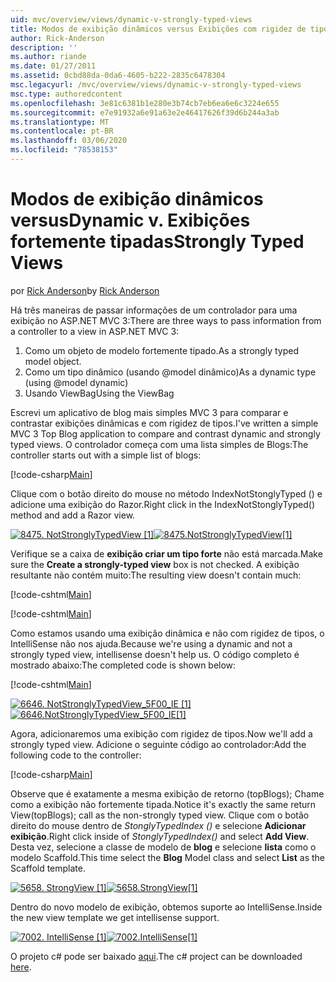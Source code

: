 ```yaml
---
uid: mvc/overview/views/dynamic-v-strongly-typed-views
title: Modos de exibição dinâmicos versus Exibições com rigidez de tipos | Microsoft Docs
author: Rick-Anderson
description: ''
ms.author: riande
ms.date: 01/27/2011
ms.assetid: 0cbd88da-0da6-4605-b222-2835c6478304
msc.legacyurl: /mvc/overview/views/dynamic-v-strongly-typed-views
msc.type: authoredcontent
ms.openlocfilehash: 3e81c6381b1e280e3b74cb7eb6ea6e6c3224e655
ms.sourcegitcommit: e7e91932a6e91a63e2e46417626f39d6b244a3ab
ms.translationtype: MT
ms.contentlocale: pt-BR
ms.lasthandoff: 03/06/2020
ms.locfileid: "78538153"
---
```

# <a name="dynamic-v-strongly-typed-views"></a><span data-ttu-id="39ac6-103">Modos de exibição dinâmicos versus</span><span class="sxs-lookup"><span data-stu-id="39ac6-103">Dynamic v.</span></span> <span data-ttu-id="39ac6-104">Exibições fortemente tipadas</span><span class="sxs-lookup"><span data-stu-id="39ac6-104">Strongly Typed Views</span></span>

<span data-ttu-id="39ac6-105">por [Rick Anderson](https://twitter.com/RickAndMSFT)</span><span class="sxs-lookup"><span data-stu-id="39ac6-105">by [Rick Anderson](https://twitter.com/RickAndMSFT)</span></span>

<span data-ttu-id="39ac6-106">Há três maneiras de passar informações de um controlador para uma exibição no ASP.NET MVC 3:</span><span class="sxs-lookup"><span data-stu-id="39ac6-106">There are three ways to pass information from a controller to a view in ASP.NET MVC 3:</span></span>

1. <span data-ttu-id="39ac6-107">Como um objeto de modelo fortemente tipado.</span><span class="sxs-lookup"><span data-stu-id="39ac6-107">As a strongly typed model object.</span></span>
2. <span data-ttu-id="39ac6-108">Como um tipo dinâmico (usando @model dinâmico)</span><span class="sxs-lookup"><span data-stu-id="39ac6-108">As a dynamic type (using @model dynamic)</span></span>
3. <span data-ttu-id="39ac6-109">Usando ViewBag</span><span class="sxs-lookup"><span data-stu-id="39ac6-109">Using the ViewBag</span></span>

<span data-ttu-id="39ac6-110">Escrevi um aplicativo de blog mais simples MVC 3 para comparar e contrastar exibições dinâmicas e com rigidez de tipos.</span><span class="sxs-lookup"><span data-stu-id="39ac6-110">I've written a simple MVC 3 Top Blog application to compare and contrast dynamic and strongly typed views.</span></span> <span data-ttu-id="39ac6-111">O controlador começa com uma lista simples de Blogs:</span><span class="sxs-lookup"><span data-stu-id="39ac6-111">The controller starts out with a simple list of blogs:</span></span>

[!code-csharp[Main](dynamic-v-strongly-typed-views/samples/sample1.cs)]

<span data-ttu-id="39ac6-112">Clique com o botão direito do mouse no método IndexNotStonglyTyped () e adicione uma exibição do Razor.</span><span class="sxs-lookup"><span data-stu-id="39ac6-112">Right click in the IndexNotStonglyTyped() method and add a Razor view.</span></span>

<span data-ttu-id="39ac6-113">[![8475. NotStronglyTypedView [1]](dynamic-v-strongly-typed-views/_static/image2.png)](dynamic-v-strongly-typed-views/_static/image1.png)</span><span class="sxs-lookup"><span data-stu-id="39ac6-113">[![8475.NotStronglyTypedView[1]](dynamic-v-strongly-typed-views/_static/image2.png)](dynamic-v-strongly-typed-views/_static/image1.png)</span></span>

<span data-ttu-id="39ac6-114">Verifique se a caixa de **exibição criar um tipo forte** não está marcada.</span><span class="sxs-lookup"><span data-stu-id="39ac6-114">Make sure the **Create a strongly-typed view** box is not checked.</span></span> <span data-ttu-id="39ac6-115">A exibição resultante não contém muito:</span><span class="sxs-lookup"><span data-stu-id="39ac6-115">The resulting view doesn't contain much:</span></span>

[!code-cshtml[Main](dynamic-v-strongly-typed-views/samples/sample2.cshtml)]

[!code-cshtml[Main](dynamic-v-strongly-typed-views/samples/sample3.cshtml)]

<span data-ttu-id="39ac6-116">Como estamos usando uma exibição dinâmica e não com rigidez de tipos, o IntelliSense não nos ajuda.</span><span class="sxs-lookup"><span data-stu-id="39ac6-116">Because we're using a dynamic and not a strongly typed view, intellisense doesn't help us.</span></span> <span data-ttu-id="39ac6-117">O código completo é mostrado abaixo:</span><span class="sxs-lookup"><span data-stu-id="39ac6-117">The completed code is shown below:</span></span>

[!code-cshtml[Main](dynamic-v-strongly-typed-views/samples/sample4.cshtml)]

<span data-ttu-id="39ac6-118">[![6646. NotStronglyTypedView_5F00_IE [1]](dynamic-v-strongly-typed-views/_static/image4.png)](dynamic-v-strongly-typed-views/_static/image3.png)</span><span class="sxs-lookup"><span data-stu-id="39ac6-118">[![6646.NotStronglyTypedView_5F00_IE[1]](dynamic-v-strongly-typed-views/_static/image4.png)](dynamic-v-strongly-typed-views/_static/image3.png)</span></span>

<span data-ttu-id="39ac6-119">Agora, adicionaremos uma exibição com rigidez de tipos.</span><span class="sxs-lookup"><span data-stu-id="39ac6-119">Now we'll add a strongly typed view.</span></span> <span data-ttu-id="39ac6-120">Adicione o seguinte código ao controlador:</span><span class="sxs-lookup"><span data-stu-id="39ac6-120">Add the following code to the controller:</span></span>

[!code-csharp[Main](dynamic-v-strongly-typed-views/samples/sample5.cs)]

<span data-ttu-id="39ac6-121">Observe que é exatamente a mesma exibição de retorno (topBlogs); Chame como a exibição não fortemente tipada.</span><span class="sxs-lookup"><span data-stu-id="39ac6-121">Notice it's exactly the same return View(topBlogs); call as the non-strongly typed view.</span></span> <span data-ttu-id="39ac6-122">Clique com o botão direito do mouse dentro de *StonglyTypedIndex ()* e selecione **Adicionar exibição**.</span><span class="sxs-lookup"><span data-stu-id="39ac6-122">Right click inside of *StonglyTypedIndex()* and select **Add View**.</span></span> <span data-ttu-id="39ac6-123">Desta vez, selecione a classe de modelo de **blog** e selecione **lista** como o modelo Scaffold.</span><span class="sxs-lookup"><span data-stu-id="39ac6-123">This time select the **Blog** Model class and select **List** as the Scaffold template.</span></span>

<span data-ttu-id="39ac6-124">[![5658. StrongView [1]](dynamic-v-strongly-typed-views/_static/image6.png)](dynamic-v-strongly-typed-views/_static/image5.png)</span><span class="sxs-lookup"><span data-stu-id="39ac6-124">[![5658.StrongView[1]](dynamic-v-strongly-typed-views/_static/image6.png)](dynamic-v-strongly-typed-views/_static/image5.png)</span></span>

<span data-ttu-id="39ac6-125">Dentro do novo modelo de exibição, obtemos suporte ao IntelliSense.</span><span class="sxs-lookup"><span data-stu-id="39ac6-125">Inside the new view template we get intellisense support.</span></span>

<span data-ttu-id="39ac6-126">[![7002. IntelliSense [1]](dynamic-v-strongly-typed-views/_static/image8.png)](dynamic-v-strongly-typed-views/_static/image7.png)</span><span class="sxs-lookup"><span data-stu-id="39ac6-126">[![7002.IntelliSense[1]](dynamic-v-strongly-typed-views/_static/image8.png)](dynamic-v-strongly-typed-views/_static/image7.png)</span></span>

<span data-ttu-id="39ac6-127">O projeto c# pode ser baixado [aqui](https://blogs.msdn.com/cfs-file.ashx/__key/CommunityServer-Blogs-Components-WeblogFiles/00-00-01-11-73-SSMS/1817.Mvc3ViewDemo.zip).</span><span class="sxs-lookup"><span data-stu-id="39ac6-127">The c# project can be downloaded [here](https://blogs.msdn.com/cfs-file.ashx/__key/CommunityServer-Blogs-Components-WeblogFiles/00-00-01-11-73-SSMS/1817.Mvc3ViewDemo.zip).</span></span>
